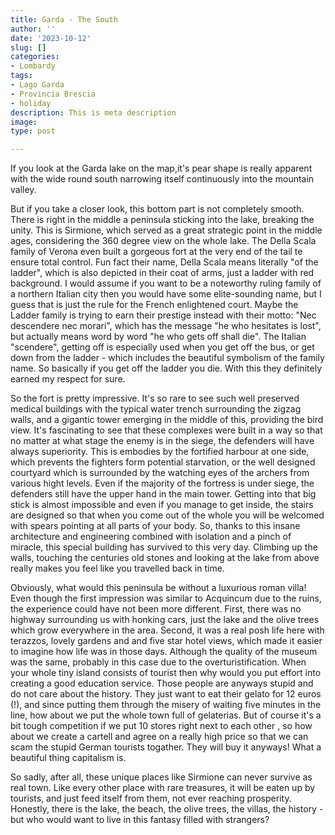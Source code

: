 ```yaml
---
title: Garda - The South
author: ''
date: '2023-10-12'
slug: []
categories:
- Lombardy
tags:
- Lago Garda
- Provincia Brescia
- holiday
description: This is meta description
image: 
type: post

---
```


If you look at the Garda lake on the map,it's pear shape is really apparent with the wide round south narrowing itself continuously into the mountain valley.

But if you take a closer look, this bottom part is not completely smooth. There is right in the middle a peninsula sticking into the lake, breaking the unity. This is Sirmione, which served as a great strategic point in the middle ages, considering the 360 degree view on the whole lake. The Della Scala family of Verona even built a gorgeous fort at the very end of the tail te ensure total control. Fun fact their name, Della Scala means literally "of the ladder", which is also depicted in their coat of arms, just a ladder with red background. I would assume if you want to be a noteworthy ruling family of a northern Italian city then you would have some elite-sounding name, but I guess that is just the rule for the French enlightened court. Maybe the Ladder family is trying to earn their prestige instead with their motto: "Nec descendere nec morari", which has the message "he who hesitates is lost", but actually means word by word "he who gets off shall die".  The Italian "scendere", getting off is especially used when you get off the bus, or get down from the ladder - which includes the beautiful symbolism of the family name. So basically if you get off the ladder you die. With this they definitely earned my respect for sure.


So the fort is pretty impressive. It's so rare to see such well preserved medical buildings with the typical water trench surrounding the zigzag walls, and a gigantic tower emerging in the middle of this, providing the bird view. It's fascinating to see that these complexes were built in a way so that no matter at what stage the enemy is in the siege, the defenders will have always superiority. This is embodies by the fortified harbour at one side, which prevents the fighters form potential starvation, or the well designed courtyard which is surrounded by the watching eyes of the archers from various hight levels. Even if the majority of the fortress is under siege, the defenders still have the upper hand in the main tower. Getting into that big stick is almost impossible and even if you manage to get inside, the stairs are designed so that when you come out of the whole you will be welcomed with spears pointing at all parts of your body. So, thanks to this insane architecture and engineering combined with isolation and a pinch of miracle, this special building has survived to this very day. Climbing up the walls, touching the centuries old stones and looking at the lake from above really makes you feel like you travelled back in time.

Obviously, what would this peninsula be without a luxurious roman villa! Even though the first impression was similar to Acquincum due to the ruins, the experience could have not been more different. First, there was no highway surrounding us with honking cars, just the lake and the olive trees which grow everywhere in the area. Second, it was a real posh life here with terazzos, lovely gardens and and five star hotel views, which made it easier to imagine how life was in those days. Although the quality of the museum was the same, probably in this case due to the overturistification. When your whole tiny island consists of tourist then why would you put effort into creating a good education service. Those people are anyways stupid and do not care about the history. They just want to eat their gelato for 12 euros (!), and since putting them through the misery of waiting five minutes in the line, how about we put the whole town full of gelaterias. But of course it's a bit tough competition if we put 10 stores right next to each other , so how about we create a cartell and agree on a really high price so that we can scam the stupid German tourists togather. They will buy it anyways! What a beautiful thing capitalism is.


So sadly, after all, these unique places like Sirmione can never survive as real town. Like every other place with rare treasures, it will be eaten up by tourists, and just feed itself from them, not ever reaching prosperity. Honestly, there is the lake, the beach, the olive trees, the villas, the history - but who would want to live in this fantasy filled with strangers?











